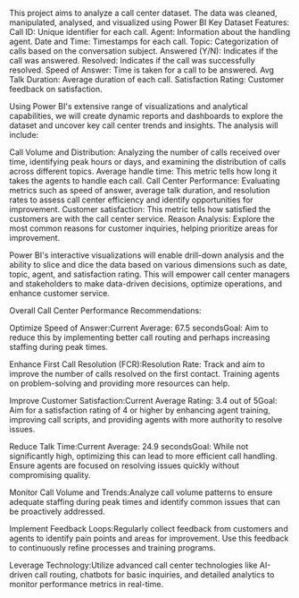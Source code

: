This project aims to analyze a call center dataset. The data was cleaned, manipulated, analysed, and visualized using Power BI
Key Dataset Features:
Call ID: Unique identifier for each call.
Agent: Information about the handling agent.
Date and Time: Timestamps for each call.
Topic: Categorization of calls based on the conversation subject.
Answered (Y/N): Indicates if the call was answered.
Resolved: Indicates if the call was successfully resolved.
Speed of Answer: Time is taken for a call to be answered.
Avg Talk Duration: Average duration of each call.
Satisfaction Rating: Customer feedback on satisfaction.

Using Power BI's extensive range of visualizations and analytical capabilities, we will create dynamic reports and dashboards to explore the dataset and uncover key call center trends and insights. The analysis will include:

Call Volume and Distribution: Analyzing the number of calls received over time, identifying peak hours or days, and examining the distribution of calls across different topics.
Average handle time: This metric tells how long it takes the agents to handle each call. 
Call Center Performance: Evaluating metrics such as speed of answer, average talk duration, and resolution rates to assess call center efficiency and identify opportunities for improvement.
Customer satisfaction: This metric tells how satisfied the customers are with the call center service.
Reason Analysis: Explore the most common reasons for customer inquiries, helping prioritize areas for improvement.

Power BI's interactive visualizations will enable drill-down analysis and the ability to slice and dice the data based on various dimensions such as date, topic, agent, and satisfaction rating. This will empower call center managers and stakeholders to make data-driven decisions, optimize operations, and enhance customer service.


Overall Call Center Performance Recommendations:

Optimize Speed of Answer:Current Average: 67.5 secondsGoal: Aim to reduce this by implementing better call routing and perhaps increasing staffing during peak times.

Enhance First Call Resolution (FCR):Resolution Rate: Track and aim to improve the number of calls resolved on the first contact. Training agents on problem-solving and providing more resources can help.

Improve Customer Satisfaction:Current Average Rating: 3.4 out of 5Goal: Aim for a satisfaction rating of 4 or higher by enhancing agent training, improving call scripts, and providing agents with more authority to resolve issues.

Reduce Talk Time:Current Average: 24.9 secondsGoal: While not significantly high, optimizing this can lead to more efficient call handling. Ensure agents are focused on resolving issues quickly without compromising quality.

Monitor Call Volume and Trends:Analyze call volume patterns to ensure adequate staffing during peak times and identify common issues that can be proactively addressed.

Implement Feedback Loops:Regularly collect feedback from customers and agents to identify pain points and areas for improvement. Use this feedback to continuously refine processes and training programs.

Leverage Technology:Utilize advanced call center technologies like AI-driven call routing, chatbots for basic inquiries, and detailed analytics to monitor performance metrics in real-time.
